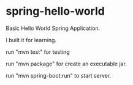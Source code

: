 # spring-hello-world
Basic Hello World Spring Application.

I built it for learning.

run "mvn test" for testing

run "mvn package" for create an executable jar.

run "mvn spring-boot:run" to start server.